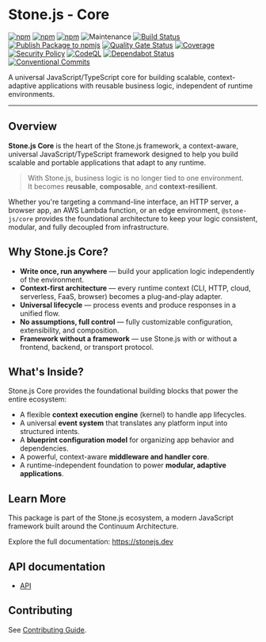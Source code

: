 # Stone.js - Core

[![npm](https://img.shields.io/npm/l/@stone-js/core)](https://opensource.org/licenses/MIT)
[![npm](https://img.shields.io/npm/v/@stone-js/core)](https://www.npmjs.com/package/@stone-js/core)
[![npm](https://img.shields.io/npm/dm/@stone-js/core)](https://www.npmjs.com/package/@stone-js/core)
![Maintenance](https://img.shields.io/maintenance/yes/2025)
[![Build Status](https://github.com/stone-foundation/stone-js-core/actions/workflows/main.yml/badge.svg)](https://github.com/stone-foundation/stone-js-core/actions/workflows/main.yml)
[![Publish Package to npmjs](https://github.com/stone-foundation/stone-js-core/actions/workflows/release.yml/badge.svg)](https://github.com/stone-foundation/stone-js-core/actions/workflows/release.yml)
[![Quality Gate Status](https://sonarcloud.io/api/project_badges/measure?project=stone-foundation_stone-js-core&metric=alert_status)](https://sonarcloud.io/summary/new_code?id=stone-foundation_stone-js-core)
[![Coverage](https://sonarcloud.io/api/project_badges/measure?project=stone-foundation_stone-js-core&metric=coverage)](https://sonarcloud.io/summary/new_code?id=stone-foundation_stone-js-core)
[![Security Policy](https://img.shields.io/badge/Security-Policy-blue.svg)](./SECURITY.md)
[![CodeQL](https://github.com/stone-foundation/stone-js-core/actions/workflows/github-code-scanning/codeql/badge.svg)](https://github.com/stone-foundation/stone-js-core/security/code-scanning)
[![Dependabot Status](https://img.shields.io/badge/Dependabot-enabled-brightgreen.svg)](https://github.com/stone-foundation/stone-js-core/network/updates)
[![Conventional Commits](https://img.shields.io/badge/Conventional%20Commits-1.0.0-yellow.svg)](https://conventionalcommits.org)

A universal JavaScript/TypeScript core for building scalable, context-adaptive applications with reusable business logic, independent of runtime environments.

---

## Overview

**Stone.js Core** is the heart of the Stone.js framework, a context-aware, universal JavaScript/TypeScript framework designed to help you build scalable and portable applications that adapt to any runtime.

> With Stone.js, business logic is no longer tied to one environment.  
> It becomes **reusable**, **composable**, and **context-resilient**.

Whether you're targeting a command-line interface, an HTTP server, a browser app, an AWS Lambda function, or an edge environment, `@stone-js/core` provides the foundational architecture to keep your logic consistent, modular, and fully decoupled from infrastructure.

## Why Stone.js Core?

- **Write once, run anywhere** — build your application logic independently of the environment.
- **Context-first architecture** — every runtime context (CLI, HTTP, cloud, serverless, FaaS, browser) becomes a plug-and-play adapter.
- **Universal lifecycle** — process events and produce responses in a unified flow.
- **No assumptions, full control** — fully customizable configuration, extensibility, and composition.
- **Framework without a framework** — use Stone.js with or without a frontend, backend, or transport protocol.

## What's Inside?

Stone.js Core provides the foundational building blocks that power the entire ecosystem:

- A flexible **context execution engine** (kernel) to handle app lifecycles.
- A universal **event system** that translates any platform input into structured intents.
- A **blueprint configuration model** for organizing app behavior and dependencies.
- A powerful, context-aware **middleware and handler core**.
- A runtime-independent foundation to power **modular, adaptive applications**.

## Learn More

This package is part of the Stone.js ecosystem, a modern JavaScript framework built around the Continuum Architecture.

Explore the full documentation: https://stonejs.dev

## API documentation

- [API](https://github.com/stone-foundation/stone-js-core/blob/main/docs/modules.md)

## Contributing

See [Contributing Guide](https://github.com/stone-foundation/stone-js-core/blob/main/CONTRIBUTING.md).

